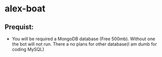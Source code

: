 # alex-boat
## Prequist:
- You will be required a MongoDB database (Free 500mb). Without one the bot will not run. There a no plans for other database(I am dumb for coding MySQL)
